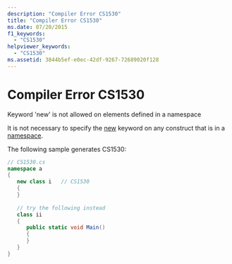 ```yaml
---
description: "Compiler Error CS1530"
title: "Compiler Error CS1530"
ms.date: 07/20/2015
f1_keywords: 
  - "CS1530"
helpviewer_keywords: 
  - "CS1530"
ms.assetid: 3844b5ef-e0ec-42df-9267-72689020f128
---
```

# Compiler Error CS1530
Keyword 'new' is not allowed on elements defined in a namespace  
  
 It is not necessary to specify the [new](../language-reference/keywords/new-modifier.md) keyword on any construct that is in a [namespace](../language-reference/keywords/namespace.md).  
  
 The following sample generates CS1530:  
  
```csharp  
// CS1530.cs  
namespace a  
{  
   new class i   // CS1530  
   {  
   }  
  
   // try the following instead  
   class ii  
   {  
      public static void Main()  
      {  
      }  
   }  
}  
```

